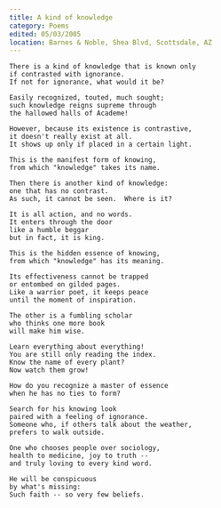```yaml
---
title: A kind of knowledge
category: Poems
edited: 05/03/2005
location: Barnes & Noble, Shea Blvd, Scottsdale, AZ
---
```


    There is a kind of knowledge that is known only
    if contrasted with ignorance.
    If not for ignorance, what would it be?

    Easily recognized, touted, much sought;
    such knowledge reigns supreme through
    the hallowed halls of Academe!

    However, because its existence is contrastive,
    it doesn't really exist at all.
    It shows up only if placed in a certain light.

    This is the manifest form of knowing,
    from which "knowledge" takes its name.

    Then there is another kind of knowledge:
    one that has no contrast.
    As such, it cannot be seen.  Where is it?

    It is all action, and no words.
    It enters through the door
    like a humble beggar
    but in fact, it is king.

    This is the hidden essence of knowing,
    from which "knowledge" has its meaning.

    Its effectiveness cannot be trapped
    or entombed on gilded pages.
    Like a warrior poet, it keeps peace
    until the moment of inspiration.

    The other is a fumbling scholar
    who thinks one more book
    will make him wise.

    Learn everything about everything!
    You are still only reading the index.
    Know the name of every plant?
    Now watch them grow!

    How do you recognize a master of essence
    when he has no ties to form?

    Search for his knowing look
    paired with a feeling of ignorance.
    Someone who, if others talk about the weather,
    prefers to walk outside.

    One who chooses people over sociology,
    health to medicine, joy to truth --
    and truly loving to every kind word.

    He will be conspicuous
    by what's missing:
    Such faith -- so very few beliefs.


